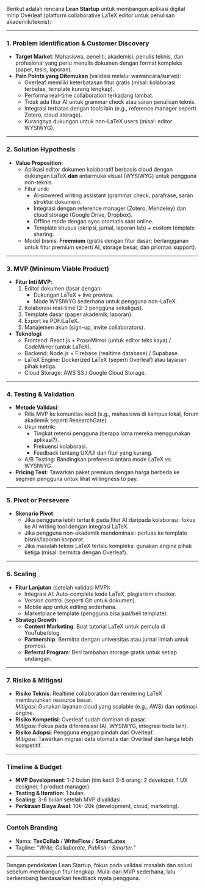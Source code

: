 Berikut adalah rencana **Lean Startup** untuk membangun aplikasi digital mirip Overleaf (platform collaborative LaTeX editor untuk penulisan akademik/teknis):

---

### **1. Problem Identification & Customer Discovery**
- **Target Market**: Mahasiswa, peneliti, akademisi, penulis teknis, dan profesional yang perlu menulis dokumen dengan format kompleks (paper, tesis, laporan).
- **Pain Points yang Ditemukan** (validasi melalui wawancara/survei):
  - Overleaf memiliki keterbatasan fitur gratis (misal: kolaborasi terbatas, template kurang lengkap).
  - Performa real-time collaboration terkadang lambat.
  - Tidak ada fitur AI untuk grammar check atau saran penulisan teknis.
  - Integrasi terbatas dengan tools lain (e.g., reference manager seperti Zotero, cloud storage).
  - Kurangnya dukungan untuk non-LaTeX users (misal: editor WYSIWYG).

---

### **2. Solution Hypothesis**
- **Value Proposition**:
  - Aplikasi editor dokumen kolaboratif berbasis cloud dengan dukungan LaTeX **dan** antarmuka visual (WYSIWYG) untuk pengguna non-teknis.
  - Fitur unik:
    - AI-powered writing assistant (grammar check, parafrase, saran struktur dokumen).
    - Integrasi dengan reference manager (Zotero, Mendeley) dan cloud storage (Google Drive, Dropbox).
    - Offline mode dengan sync otomatis saat online.
    - Template khusus (skripsi, jurnal, laporan lab) + custom template sharing.
  - Model bisnis: **Freemium** (gratis dengan fitur dasar; berlangganan untuk fitur premium seperti AI, storage besar, dan prioritas support).

---

### **3. MVP (Minimum Viable Product)**
- **Fitur Inti MVP**:
  1. Editor dokumen dasar dengan:
     - Dukungan LaTeX + live preview.
     - Mode WYSIWYG sederhana untuk pengguna non-LaTeX.
  2. Kolaborasi real-time (2-3 pengguna sekaligus).
  3. Template dasar (paper akademik, laporan).
  4. Export ke PDF/LaTeX.
  5. Manajemen akun (sign-up, invite collaborators).
- **Teknologi**:
  - Frontend: React.js + ProseMirror (untuk editor teks kaya) / CodeMirror (untuk LaTeX).
  - Backend: Node.js + Firebase (realtime database) / Supabase.
  - LaTeX Engine: Dockerized LaTeX (seperti Overleaf) atau layanan pihak ketiga.
  - Cloud Storage: AWS S3 / Google Cloud Storage.

---

### **4. Testing & Validation**
- **Metode Validasi**:
  - Rilis MVP ke komunitas kecil (e.g., mahasiswa di kampus lokal, forum akademik seperti ResearchGate).
  - Ukur metrik:
    - Tingkat retensi pengguna (berapa lama mereka menggunakan aplikasi?).
    - Frekuensi kolaborasi.
    - Feedback tentang UX/UI dan fitur yang kurang.
  - A/B Testing: Bandingkan preferensi antara mode LaTeX vs. WYSIWYG.
- **Pricing Test**: Tawarkan paket premium dengan harga berbeda ke segmen pengguna untuk lihat willingness to pay.

---

### **5. Pivot or Persevere**
- **Skenario Pivot**:
  - Jika pengguna lebih tertarik pada fitur AI daripada kolaborasi: fokus ke AI writing tool dengan integrasi LaTeX.
  - Jika pengguna non-akademik mendominasi: perluas ke template bisnis/laporan korporat.
  - Jika masalah teknis LaTeX terlalu kompleks: gunakan engine pihak ketiga (misal: bermitra dengan Overleaf).

---

### **6. Scaling**
- **Fitur Lanjutan** (setelah validasi MVP):
  - Integrasi AI: Auto-complete kode LaTeX, plagiarism checker.
  - Version control (seperti Git untuk dokumen).
  - Mobile app untuk editing sederhana.
  - Marketplace template (pengguna bisa jual/beli template).
- **Strategi Growth**:
  - **Content Marketing**: Buat tutorial LaTeX untuk pemula di YouTube/blog.
  - **Partnership**: Bermitra dengan universitas atau jurnal ilmiah untuk promosi.
  - **Referral Program**: Beri tambahan storage gratis untuk setiap undangan.

---

### **7. Risiko & Mitigasi**
- **Risiko Teknis**: Realtime collaboration dan rendering LaTeX membutuhkan resource besar.  
  *Mitigasi*: Gunakan layanan cloud yang scalable (e.g., AWS) dan optimasi engine.
- **Risiko Kompetisi**: Overleaf sudah dominan di pasar.  
  *Mitigasi*: Fokus pada diferensiasi (AI, WYSIWYG, integrasi tools lain).
- **Risiko Adopsi**: Pengguna enggan pindah dari Overleaf.  
  *Mitigasi*: Tawarkan migrasi data otomatis dari Overleaf dan harga lebih kompetitif.

---

### **Timeline & Budget**
- **MVP Development**: 1-2 bulan (tim kecil 3-5 orang: 2 developer, 1 UX designer, 1 product manager).
- **Testing & Iteration**: 1 bulan.
- **Scaling**: 3-6 bulan setelah MVP divalidasi.
- **Perkiraan Biaya Awal**: $10k-$20k (development, cloud, marketing).

---

### **Contoh Branding**
- Nama: **TexCollab** / **WriteFlow** / **SmartLatex**.
- Tagline: *"Write, Collaborate, Publish – Smarter."*

---

Dengan pendekatan Lean Startup, fokus pada validasi masalah dan solusi sebelum membangun fitur lengkap. Mulai dari MVP sederhana, lalu berkembang berdasarkan feedback nyata pengguna.
